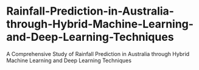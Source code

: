 # Rainfall-Prediction-in-Australia-through-Hybrid-Machine-Learning-and-Deep-Learning-Techniques
A Comprehensive Study of Rainfall Prediction in Australia through Hybrid Machine Learning and Deep Learning Techniques
